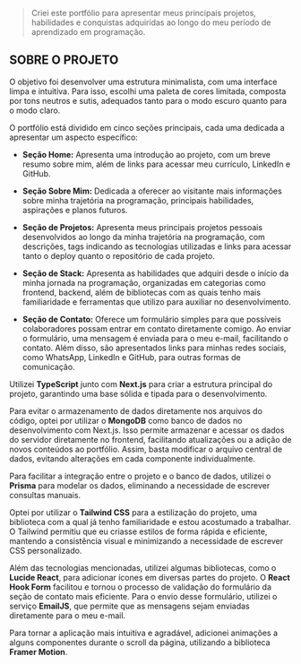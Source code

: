 > Criei este portfólio para apresentar meus principais projetos, habilidades e conquistas adquiridas ao longo do meu período de aprendizado em programação.

## SOBRE O PROJETO

O objetivo foi desenvolver uma estrutura minimalista, com uma interface limpa e intuitiva. Para isso, escolhi uma paleta de cores limitada, composta por tons neutros e sutis, adequados tanto para o modo escuro quanto para o modo claro.

O portfólio está dividido em cinco seções principais, cada uma dedicada a apresentar um aspecto específico:

- **Seção Home:** Apresenta uma introdução ao projeto, com um breve resumo sobre mim, além de links para acessar meu currículo, LinkedIn e GitHub.

- **Seção Sobre Mim:** Dedicada a oferecer ao visitante mais informações sobre minha trajetória na programação, principais habilidades, aspirações e planos futuros.

- **Seção de Projetos:** Apresenta meus principais projetos pessoais desenvolvidos ao longo da minha trajetória na programação, com descrições, tags indicando as tecnologias utilizadas e links para acessar tanto o deploy quanto o repositório de cada projeto.

- **Seção de Stack:** Apresenta as habilidades que adquiri desde o início da minha jornada na programação, organizadas em categorias como frontend, backend, além de bibliotecas com as quais tenho mais familiaridade e ferramentas que utilizo para auxiliar no desenvolvimento.

- **Seção de Contato:** Oferece um formulário simples para que possíveis colaboradores possam entrar em contato diretamente comigo. Ao enviar o formulário, uma mensagem é enviada para o meu e-mail, facilitando o contato. Além disso, são apresentados links para minhas redes sociais, como WhatsApp, LinkedIn e GitHub, para outras formas de comunicação.

Utilizei **TypeScript** junto com **Next.js** para criar a estrutura principal do projeto, garantindo uma base sólida e tipada para o desenvolvimento. 

Para evitar o armazenamento de dados diretamente nos arquivos do código, optei por utilizar o **MongoDB** como banco de dados no desenvolvimento com Next.js. Isso permite armazenar e acessar os dados do servidor diretamente no frontend, facilitando atualizações ou a adição de novos conteúdos ao portfólio. Assim, basta modificar o arquivo central de dados, evitando alterações em cada componente individualmente.

Para facilitar a integração entre o projeto e o banco de dados, utilizei o **Prisma** para modelar os dados, eliminando a necessidade de escrever consultas manuais.

Optei por utilizar o **Tailwind CSS** para a estilização do projeto, uma biblioteca com a qual já tenho familiaridade e estou acostumado a trabalhar. O Tailwind permitiu que eu criasse estilos de forma rápida e eficiente, mantendo a consistência visual e minimizando a necessidade de escrever CSS personalizado.

Além das tecnologias mencionadas, utilizei algumas bibliotecas, como o **Lucide React**, para adicionar ícones em diversas partes do projeto. O **React Hook Form** facilitou e tornou o processo de validação do formulário da seção de contato mais eficiente. Para o envio desse formulário, utilizei o serviço **EmailJS**, que permite que as mensagens sejam enviadas diretamente para o meu e-mail.

Para tornar a aplicação mais intuitiva e agradável, adicionei animações a alguns componentes durante o scroll da página, utilizando a biblioteca **Framer Motion**.
